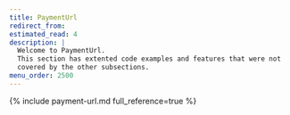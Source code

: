 ```yaml
---
title: PaymentUrl
redirect_from:
estimated_read: 4
description: |
  Welcome to PaymentUrl.
  This section has extented code examples and features that were not
  covered by the other subsections.
menu_order: 2500
---
```



{% include payment-url.md full_reference=true %}
